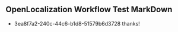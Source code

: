 ## OpenLocalization Workflow Test MarkDown
* 3ea8f7a2-240c-44c6-b1d8-51579b6d3728 thanks!

<!--HONumber=Sep16_HO1-->


